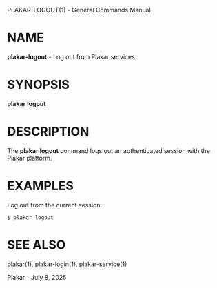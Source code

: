PLAKAR-LOGOUT(1) - General Commands Manual

# NAME

**plakar-logout** - Log out from Plakar services

# SYNOPSIS

**plakar&nbsp;logout**

# DESCRIPTION

The
**plakar logout**
command logs out an authenticated session with the Plakar platform.

# EXAMPLES

Log out from the current session:

	$ plakar logout

# SEE ALSO

plakar(1),
plakar-login(1),
plakar-service(1)

Plakar - July 8, 2025
